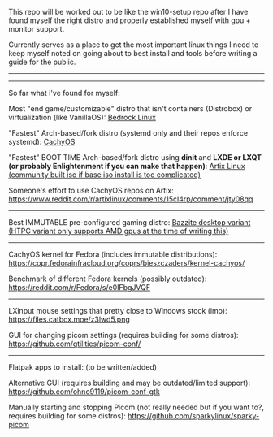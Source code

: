 This repo will be worked out to be like the win10-setup repo after I have found myself the right distro and properly established myself with gpu + monitor support.

Currently serves as a place to get the most important linux things I need to keep myself noted on going about to best install and tools before writing a guide for the public.

--------------------------------------------------------------------------------------------------------------------------------------------------------------

--------------------------------------------------------------------------------------------------------------------------------------------------------------
So far what i've found for myself:

Most "end game/customizable" distro that isn't containers (Distrobox) or virtualization (like VanillaOS): [Bedrock Linux](https://bedrocklinux.org/)

"Fastest" Arch-based/fork distro (systemd only and their repos enforce systemd): [CachyOS](https://cachyos.org/)

"Fastest" BOOT TIME Arch-based/fork distro using **dinit** and **LXDE or LXQT (or probably Enlightenment if you can make that happen)**: [Artix Linux (community built iso if base iso install is too complicated)](https://artixlinux.org/download.php#official)

Someone's effort to use CachyOS repos on Artix: https://www.reddit.com/r/artixlinux/comments/15cl4rp/comment/jty08qq

--------------------------------------------------------------------------------------------------------------------------------------------------------------

Best IMMUTABLE pre-configured gaming distro: [Bazzite desktop variant (HTPC variant only supports AMD gpus at the time of writing this)](https://github.com/ublue-os/bazzite/#desktop)

--------------------------------------------------------------------------------------------------------------------------------------------------------------

CachyOS kernel for Fedora (includes immutable distributions): https://copr.fedorainfracloud.org/coprs/bieszczaders/kernel-cachyos/

Benchmark of different Fedora kernels (possibly outdated): https://reddit.com/r/Fedora/s/e0IFbgJVQF

--------------------------------------------------------------------------------------------------------------------------------------------------------------
LXinput mouse settings that pretty close to Windows stock (imo): https://files.catbox.moe/z3lwd5.png

GUI for changing picom settings (requires building for some distros): https://github.com/qtilities/picom-conf/

--------------------------------------------------------------------------------------------------------------------------------------------------------------

Flatpak apps to install: (to be written/added)

Alternative GUI (requires building and may be outdated/limited support): https://github.com/ohno9119/picom-conf-gtk

Manually starting and stopping Picom (not really needed but if you want to?, requires building for some distros): https://github.com/sparkylinux/sparky-picom
